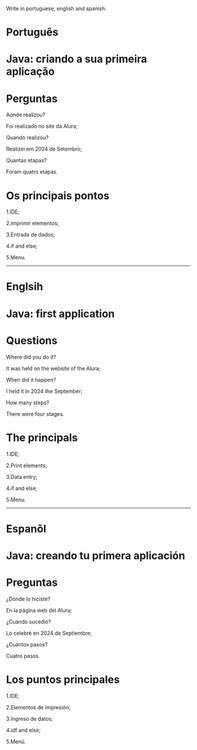 Write in portuguese, english and spanish.

# Português

# Java: criando a sua primeira aplicação

# Perguntas

Aonde realizou?

Foi realizado no site da Alura;

 Quando realizou?

Realizei em 2024 de Setembro;

 Quantas etapas?

Foram quatro etapas.

# Os principais pontos

1.IDE;

2.Imprimir elementos;

3.Entrada de dados;

4.if and else;

5.Menu.

--------------------------------------------------------------------------------------------------------------------------------

# Englsih 


# Java: first application

# Questions

Where did you do it?

It was held on the website of the Alura;

When did it happen?

I held it in 2024 the September;

How many steps?

There were four stages.

# The principals

1.IDE;

2.Print elements;

3.Data entry;

4.if and else;

5.Menu.


--------------------------------------------------------------------------------------------------------------------------------

# Espanõl

# Java: creando tu primera aplicación

# Preguntas

¿Dónde lo hiciste?

En la página web del Alura;

¿Cuándo sucedió?

Lo celebré en 2024 de Septiembre;

¿Cuántos pasos?

Cuatro pasos.

# Los puntos principales

1.IDE;

2.Elementos de impresión;

3.Ingreso de datos;

4.idf and else;

5.Menú.
